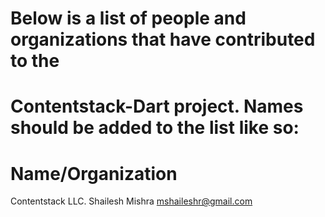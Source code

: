 # Below is a list of people and organizations that have contributed to the
# Contentstack-Dart project. Names should be added to the list like so:
#
# Name/Organization <email address>

Contentstack LLC.
Shailesh Mishra <mshaileshr@gmail.com>

